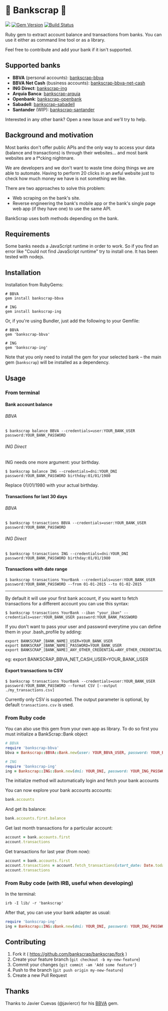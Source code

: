 # 💸 Bankscrap 💸

[![](http://188.166.39.57:3000/badge.svg)](http://188.166.39.57:3000)
[![Gem Version](https://badge.fury.io/rb/bankscrap.svg)](https://badge.fury.io/rb/bankscrap)
[![Build Status](https://travis-ci.org/bankscrap/bankscrap.svg?branch=master)](https://travis-ci.org/bankscrap/bankscrap)

Ruby gem to extract account balance and transactions from banks. You can use it either as command line tool or as a library.

Feel free to contribute and add your bank if it isn't supported.

## Supported banks

* **BBVA** (personal accounts): [bankscrap-bbva](https://github.com/bankscrap/bankscrap-bbva)
* **BBVA Net Cash** (business accounts): [bankscrap-bbva-net-cash](https://github.com/bankscrap/bankscrap-bbva-net-cash)
* **ING Direct**: [bankscrap-ing](https://github.com/bankscrap/bankscrap-ing)
* **Arquia Banca**: [bankscrap-arquia](https://github.com/bankscrap/bankscrap-arquia)
* **Openbank**: [bankscrap-openbank](https://github.com/bankscrap/bankscrap-openbank)
* **Sabadell**: [bankscrap-sabadell](https://github.com/bankscrap/bankscrap-sabadell)
* **Santander** (WIP): [bankscrap-santander](https://github.com/bankscrap/bankscrap-santander)

Interested in any other bank? Open a new Issue and we'll try to help.

## Background and motivation

Most banks don't offer public APIs and the only way to access your data (balance and transactions) is through their websites... and most bank websites are a f*cking nightmare.

We are developers and we don't want to waste time doing things we are able to automate. Having to perform 20 clicks in an awful website just to check how much money we have is not something we like.

There are two approaches to solve this problem:
- Web scraping on the bank's site.
- Reverse engineering the bank's mobile app or the bank's single page web app (if they have one) to use the same API.

BankScrap uses both methods depending on the bank.

## Requirements

Some banks needs a JavaScript runtime in order to work. So if you find an error like "Could not find JavaScript runtime" try to install one. It has been tested with nodejs.

## Installation

Installation from RubyGems:

    # BBVA
    gem install bankscrap-bbva

    # ING
    gem install bankscrap-ing

Or, if you're using Bundler, just add the following to your Gemfile:

    # BBVA
    gem 'bankscrap-bbva'

    # ING
    gem 'bankscrap-ing'

Note that you only need to install the gem for your selected bank – the main gem (`bankscrap`) will be installed as a dependency.

## Usage

### From terminal
#### Bank account balance

###### BBVA

    $ bankscrap balance BBVA --credentials=user:YOUR_BANK_USER password:YOUR_BANK_PASSWORD

###### ING Direct
ING needs one more argument: your birthday.

    $ bankscrap balance ING --credentials=dni:YOUR_DNI password:YOUR_BANK_PASSWORD birthday:01/01/1980

Replace 01/01/1980 with your actual birthday.

#### Transactions for last 30 days
###### BBVA

    $ bankscrap transactions BBVA --credentials=user:YOUR_BANK_USER password:YOUR_BANK_PASSWORD

###### ING Direct

    $ bankscrap transactions ING --credentials=dni:YOUR_DNI password:YOUR_BANK_PASSWORD birthday:01/01/1980

#### Transactions with date range

    $ bankscrap transactions YourBank --credentials=user:YOUR_BANK_USER password:YOUR_BANK_PASSWORD --from 01-01-2015 --to 01-02-2015

---

By default it will use your first bank account, if you want to fetch transactions for a different account you can use this syntax:

    $ bankscrap transactions YourBank --iban "your_iban" --credentials=user:YOUR_BANK_USER password:YOUR_BANK_PASSWORD

If you don't want to pass your user and password everytime you can define them in your .bash_profile by adding:

    export BANKSCRAP_[BANK_NAME]_USER=YOUR_BANK_USER
    export BANKSCRAP_[BANK_NAME]_PASSWORD=YOUR_BANK_USER
    export BANKSCRAP_[BANK_NAME]_ANY_OTHER_CREDENTIAL=ANY_OTHER_CREDENTIAL

eg:
    export BANKSCRAP_BBVA_NET_CASH_USER=YOUR_BANK_USER


#### Export transactions to CSV

    $ bankscrap transactions YourBank --credentials=user:YOUR_BANK_USER password:YOUR_BANK_PASSWORD --format CSV [--output ./my_transactions.csv]

Currently only CSV is supported. The output parameter is optional, by default `transactions.csv` is used.

### From Ruby code

You can also use this gem from your own app as library. To do so first you must initialize a BankScrap::Bank object


```ruby
# BBVA
require 'bankscrap-bbva'
bbva = Bankscrap::BBVA::Bank.new(user: YOUR_BBVA_USER, password: YOUR_BBVA_PASSWORD)

# ING
require 'bankscrap-ing'
ing = Bankscrap::ING::Bank.new(dni: YOUR_DNI, password: YOUR_ING_PASSWORD, birthday: "dd/mm/yyyy")
```


The initialize method will automatically login and fetch your bank accounts

You can now explore your bank accounts accounts:

```ruby
bank.accounts
```

And get its balance:

```ruby
bank.accounts.first.balance
```

Get last month transactions for a particular account:

```ruby
account = bank.accounts.first
account.transactions
```

Get transactions for last year (from now):

```ruby
account = bank.accounts.first
account.transactions = account.fetch_transactions(start_date: Date.today - 1.year, end_date: Date.today)
account.transactions
```

### From Ruby code (with IRB, useful when developing)

In the terminal:

```
irb -I lib/ -r 'bankscrap'
```

After that, you can use your bank adapter as usual:

```ruby
require 'bankscrap-ing'
ing = Bankscrap::ING::Bank.new(dni: YOUR_DNI, password: YOUR_ING_PASSWORD, birthday: "dd/mm/yyyy")
```

## Contributing

1. Fork it ( https://github.com/bankscrap/bankscrap/fork )
2. Create your feature branch (`git checkout -b my-new-feature`)
3. Commit your changes (`git commit -am 'Add some feature'`)
4. Push to the branch (`git push origin my-new-feature`)
5. Create a new Pull Request

## Thanks

Thanks to Javier Cuevas (@javiercr) for his [BBVA](https://github.com/javiercr/bbva) gem.
